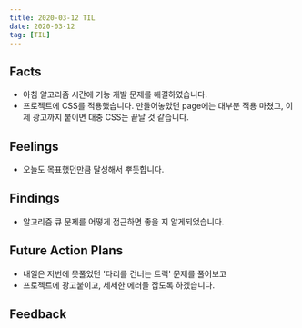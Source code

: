 ```yaml
---
title: 2020-03-12 TIL
date: 2020-03-12
tag: [TIL]
---
```


## Facts

- 아침 알고리즘 시간에 기능 개발 문제를 해결하였습니다.
- 프로젝트에 CSS를 적용했습니다. 만들어놓았던 page에는 대부분 적용 마쳤고, 이제 광고까지 붙이면 대충 CSS는 끝날 것 같습니다.

## Feelings

- 오늘도 목표했던만큼 달성해서 뿌듯합니다.

## Findings

- 알고리즘 큐 문제를 어떻게 접근하면 좋을 지 알게되었습니다.

## Future Action Plans

- 내일은 저번에 못풀었던 '다리를 건너는 트럭' 문제를 풀어보고
- 프로젝트에 광고붙이고, 세세한 에러들 잡도록 하겠습니다.

## Feedback
